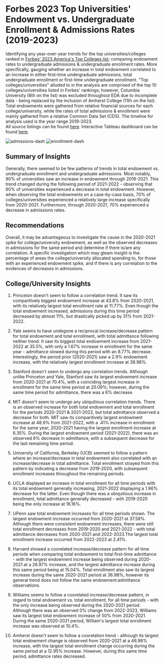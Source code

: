# **Forbes 2023 Top Universities' Endowment vs. Undergraduate Enrollment & Admissions Rates (2019-2023)**
Identifying any year-over-year trends for the top universities/colleges ranked in [Forbes' 2023 America's Top Colleges list](https://www.forbes.com/top-colleges/); comparing endowment rates to undergraduate admissions &amp; undergraduate enrollment rates. More specifically, gauging whether an increase in total endowment correlated to an increase in either first-time undergraduate admissions, total undergraduate enrollment or first-time undergraduate enrollment. "Top colleges/universities" alluded to in the analysis are comprised of the top 10 colleges/universities listed in Forbes' rankings; however, Columbia University (6th on the list) was excluded throughout EDA due to incomplete data - being replaced by the inclusion of Amherst College (11th on the list). Total endowments were gathered from relative financial sources for each college/university, while the rates of total admissions & enrollment were mainly gathered from a relative Common Data Set (CDS). The timeline for analysis used is the year range 2019-2023. \
All source listings can be found [here](https://docs.google.com/spreadsheets/d/1Uaxu700eytkzg8kkCj1nVMXiTj0RdxPKqeJLKu9mH4E/edit?usp=sharing). Interactive Tableau dashboard can be found [here](https://public.tableau.com/shared/6TMSMQQ7R?:display_count=n&:origin=viz_share_link).

![admissions-dash](https://github.com/user-attachments/assets/2a9236ac-36fe-4a30-96a1-d7ed895b78a9)
![enrollment-dash](https://github.com/user-attachments/assets/c235a1b3-abcf-4497-bb26-5b7bee7dcdc6)


## **Summary of Insights**
Generally, there seemed to be few patterns of trends in total endowment vs. undergraduate enrollment and undergraduate admissions. Most notably, 90% of universities saw an increase in endowment through 2019-2021. This trend changed during the following period of 2021-2022 - observing that 60% of universities experienced a decrease in total endowment. However, when observing the total endowments on a case-by-case basis, 70% of colleges/universities experienced a relatively large increase specifically from 2020-2021. Furthermore, through 2020-2021, 70% experienced a decrease in admissions rates.

## **Recommendations**
Overall, it may be advantageous to investigate the cause in the 2020-2021 spike for college/university endowment, as well as the observed decreases in admissions for the same period and determine if there is/are any correlation. A specific investigation which may gleam insight is the percentage of areas the college/university allocated spending to, for those with an experienced endowment spike, and if there is any correlation to the evidences of decreases in admissions.

## **College/University Insights**
1) Princeton doesn't seem to follow a correlation trend. It saw its comparitively biggest endowment increase at 43.8% from 2020-2021, with its relatively largest total enrollment rate at 11.77%. Even though the total endowment increased, admissions during this time period decreased by almost 11%, but drastically picked up by 31% from 2021-2022.

2) Yale seems to have undegone a reciprocal increase/decrease pattern for total endowment and total enrollment, with total admittance following neither trend. It saw its biggest total endowment increase from 2021-2022 at 35.5%, with only a 1.67% increase in enrollment for the same year - admittance slowed during this period with an 8.77% decrease. Interestingly, the period prior (2020-2021) saw a 2.9% endowment increase, with the relatively largest enrollment increase at 38.98%.

3) Stanford doesn't seem to undergo any correlation trends. Although unlike Princeton and Yale, Stanford saw its largest endowment increase from 2020-2021 at 70.4%, with a coinciding largest increase in enrollment for the same time period at 20.09%; however, during the same time period for admittance, there was a 6% decrease.

4) MIT doesn't seem to undergo any ubiquitious correlation trends. There is an observed increase for both total endowment and total enrollment for the periods 2020-2021 & 2021-2022, but total admittance observed a decrease for both. MIT saw its comparitively largest endowment increase at 48.9% from 2021-2022, with a .41% increase in enrollment for the same year; 2020-2021 having the largest enrollment increase at 6.35%. During the largest endowment period (2021-2022), there was an observed 6% decrease in admittance, with a subsequent decrease for the last remaining time period.
   
5) University of California, Berkeley (UCB) seemed to follow a pattern where an increase/decrease in total endowment also correlated with an increase/decrease in total admittance. Total enrollment strayed from this pattern by indicating a decrease from 2019-2020, with subsequent enrollment increases throughout the remaining periods. 

6) UCLA displayed an increase in total enrollment for all time periods with its total endowment generally increasing, 2021-2022 displaying a 1.96% decrease for the latter. Even though there was a ubiquitious increase in enrollment, total admittance generally decreased - with 2019-2020 being the only increase at 16.16%.

7) UPenn saw total endowment increases for all time periods shown. The largest endowment increase occurred from 2020-2021 at 37.58%. Although there were consistent endowment increases, there were still total enrollment decreases from 2019-2020 and 2021-2022 - with total admittance decreases from 2020-2021 and 2022-2023.The largest total enrollment increase occurred from 2022-2023 at 2.41%. 
   
8) Harvard showed a coorelated increase/decrease pattern for all time periods when comparing total endowment to total first-time admittance - with the largest endowment increase being observed during 2020-2021 at a 26.97% increase, and the largest admittance increase during this same period being at 15.04%. Total enrollment also saw its largest increase during the same 2020-2021 period at 36.98%, however its general trend does not follow the same endowment:admittance observations. 

9) Williams seems to follow a coorelated increase/decrease pattern, in regard to total endowment vs. total enrollment, for all time periods - with the only increase being observed during the 2020-2021 period. Although there was an observed 0% change from 2022-2023, Williams saw its largest total endowment increase of 50% from 2020-2021. During the same 2020-2021 period, William's largest total enrollment increase was observed at 10.4%.

10) Amherst doesn't seem to follow a coorelation trend - although its largest total endowment change is observed from 2020-2021 at a 46.98% increase, with the largest total enrollment change occurring during the same period at a 12.95% increase. However, during this same time period, admittance rates decreased.
